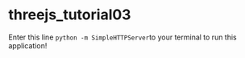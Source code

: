 # threejs_tutorial03

Enter this line `python -m SimpleHTTPServer`to your terminal to run this application! 
